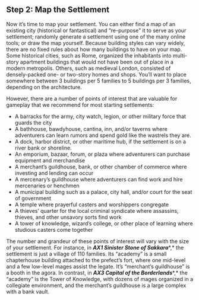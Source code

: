 ## Step 2: Map the Settlement

Now it’s time to map your settlement. You can either find a map of an existing city (historical or fantastical) and “re-purpose” it to serve as your settlement; randomly generate a settlement using one of the many online tools; or draw the map yourself. Because building styles can vary widely, there are no fixed rules about how many buildings to have on your map. Some historical cities, such as Rome, organized the inhabitants into multi-story apartment buildings that would not have been out of place in a modern metropolis. Others, such as medieval London, consisted of densely-packed one- or two-story homes and shops. You’ll want to place somewhere between 3 buildings per 5 families to 5 buildings per 3 families, depending on the architecture.

However, there are a number of points of interest that are valuable for gameplay that we recommend for most starting settlements:

* A barracks for the army, city watch, legion, or other military force that guards the city
* A bathhouse, bawdyhouse, cantina, inn, and/or taverns where adventurers can learn rumors and spend gold like the wastrels they are.
* A dock, harbor district, or other maritime hub, if the settlement is on a river bank or shoreline.
* An emporium, bazaar, forum, or plaza where adventurers can purchase equipment and merchandise
* A merchant’s guildhouse, bank, or other chamber of commerce where investing and lending can occur
* A mercenary’s guildhouse where adventurers can find work and hire mercenaries or henchmen
* A municipal building such as a palace, city hall, and/or court for the seat of government
* A temple where prayerful casters and worshippers congregate
* A thieves’ quarter for the local criminal syndicate where assassins, thieves, and other unsavory sorts find work
* A tower of knowledge, wizard’s college, or other place of learning where studious casters come together

The number and grandeur of these points of interest will vary with the size of your settlement. For instance, in ***AX1 Sinister Stone of Sakkara****,* the settlement is just a village of 110 families. Its “academy” is a small chapterhouse building attached to the prefect’s fort, where one mid-level and a few low-level mages assist the legate. It’s “merchant’s guildhouse” is a booth in the agora. In contrast, in ***AX3 Capital of the Borderlands****,* the “academy” is the Tower of Knowledge, with dozens of mages organized in a collegiate environment, and the merchant’s guildhouse is a large complex with a bank vault.

